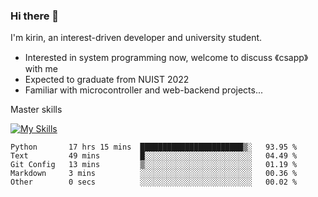 ### Hi there 👋

<!--
**codeYongqi/codeYongqi** is a ✨ _special_ ✨ repository because its `README.md` (this file) appears on your GitHub profile.

Here are some ideas to get you started:

- 🔭 I’m currently working on ...
- 🌱 I’m currently learning ...
- 👯 I’m looking to collaborate on ...
- 🤔 I’m looking for help with ...
- 💬 Ask me about ...
- 📫 How to reach me: ...
- 😄 Pronouns: ...
- ⚡ Fun fact: ...
-->
I'm kirin, an interest-driven developer and university student.
- Interested in system programming now, welcome to discuss 《csapp》 with me
- Expected to graduate from NUIST 2022
- Familiar with microcontroller and web-backend projects...

Master skills

[![My Skills](https://skillicons.dev/icons?i=nodejs,java,js,html,vue,docker,vim,linux,git)](https://skillicons.dev)

<!--START_SECTION:waka-->

```text
Python       17 hrs 15 mins  ███████████████████████▒░   93.95 %
Text         49 mins         █░░░░░░░░░░░░░░░░░░░░░░░░   04.49 %
Git Config   13 mins         ▒░░░░░░░░░░░░░░░░░░░░░░░░   01.19 %
Markdown     3 mins          ░░░░░░░░░░░░░░░░░░░░░░░░░   00.36 %
Other        0 secs          ░░░░░░░░░░░░░░░░░░░░░░░░░   00.02 %
```

<!--END_SECTION:waka-->

